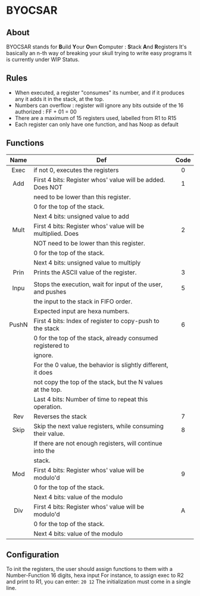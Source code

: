 # BYOCSAR

## About

BYOCSAR stands for
**B**uild **Y**our **O**wn **C**omputer : **S**tack **A**nd **R**egisters
It's basically an n-th way of breaking your skull trying to write easy programs
It is currently under WIP Status.

## Rules

- When executed, a register "consumes" its number, and if it produces any it adds it in the stack, at the top.
- Numbers can overflow : register will ignore any bits outside of the 16 authorized : FF + 01 = 00
- There are a maximum of 15 registers used, labelled from R1 to R15
- Each register can only have one function, and has Noop as default

## Functions

| Name  | Def                                                          | Code  |
| :---: | ------------------------------------------------------------ | :---: |
| Exec  | if not 0, executes the registers                             |   0   |
|  Add  | First 4 bits: Register whos' value will be added. Does NOT   |   1   |
|       | need to be lower than this register.                         |       |
|       | 0 for the top of the  stack.                                 |       |
|       | Next 4  bits: unsigned value to add                          |       |
| Mult  | First 4 bits: Register whos' value will be multiplied. Does  |   2   |
|       | NOT need to be lower than this register.                     |       |
|       | 0 for the top of the  stack.                                 |       |
|       | Next 4  bits: unsigned value to multiply                     |       |
| Prin  | Prints the ASCII value of the register.                      |   3   |
|       |                                                              |       |
| Inpu  | Stops the execution, wait for input of the user, and pushes  |   5   |
|       | the input to the stack in FIFO order.                        |       |
|       | Expected input are hexa numbers.                             |       |
| PushN | First 4 bits: Index of register to copy-push to the stack    |   6   |
|       | 0 for the top of the  stack, already consumed registered to  |       |
|       | ignore.                                                      |       |
|       | For the 0 value, the behavior is slightly different, it does |       |
|       | not copy the top of the stack, but the N values at the top.  |       |
|       | Last  4 bits: Number of time to repeat this operation.       |       |
|  Rev  | Reverses the stack                                           |   7   |
| Skip  | Skip the next value registers, while consuming their value.  |   8   |
|       | If there are not enough registers, will continue into the    |       |
|       | stack.                                                       |       |
|  Mod  | First 4 bits: Register whos' value will be modulo'd          |   9   |
|       | 0 for the top of the  stack.                                 |       |
|       | Next 4 bits: value of the modulo                             |       |
|  Div  | First 4 bits: Register whos' value will be modulo'd          |   A   |
|       | 0 for the top of the  stack.                                 |       |
|       | Next 4 bits: value of the modulo                             |       |

## Configuration

To init the registers, the user should assign functions to them with a Number-Function 16 digits, hexa input
For instance, to assign exec to R2 and print to R1, you can enter: `20 12`
The initialization must come in a single line.

